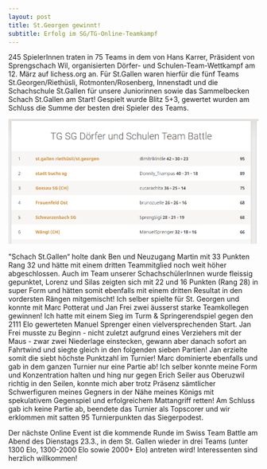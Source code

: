 ```yaml
---
layout: post
title: St.Georgen gewinnt!
subtitle: Erfolg im SG/TG-Online-Teamkampf
---
```



245 SpielerInnen traten in 75 Teams in dem von Hans Karrer, Präsident von Sprengschach Wil, organisierten Dörfer- und Schulen-Team-Wettkampf am 12. März auf lichess.org an. Für St.Gallen waren hierfür die fünf Teams St.Georgen/Riethüsli, Rotmonten/Rosenberg, Innenstadt und die Schachschule St.Gallen für unsere Juniorinnen sowie das Sammelbecken Schach St.Gallen am Start! Gespielt wurde Blitz 5+3, gewertet wurden am Schluss die Summe der besten drei Spieler des Teams.

![Resultate](/assets/img/path.jpg)

"Schach St.Gallen“ holte dank Ben und Neuzugang Martin mit 33 Punkten Rang 32 und hätte mit einem dritten Teammitglied noch weit höher abgeschlossen. Auch im Team unserer SchachschülerInnen wurde fleissig gepunktet, Lorenz und Silas zeigten sich mit 22 und 16 Punkten (Rang 28) in super Form und hätten somit ebenfalls mit einem dritten Resultat in den vordersten Rängen mitgemischt!
Ich selber spielte für St. Georgen und konnte mit Marc Potterat und Jan Frei zwei äusserst starke Teamkollegen gewinnen! Ich hatte mit einem Sieg im Turm & Springerendspiel gegen den 2111 Elo gewerteten Manuel Sprenger einen vielversprechenden Start. Jan Frei musste zu Beginn - nicht zuletzt aufgrund eines Verziehers mit der Maus - zwar zwei Niederlage einstecken, gewann aber danach sofort an Fahrtwind und siegte gleich in den folgenden sieben Partien! Jan erzielte somit die siebt höchste Punktzahl im Turnier! Marc dominierte ebenfalls und gab in dem ganzen Turnier nur eine Partie ab! Ich selber konnte meine Form und Konzentration halten und hing nur gegen Erich Seiler aus Oberuzwil richtig in den Seilen, konnte mich aber trotz Präsenz sämtlicher Schwerfiguren meines Gegners in der Nähe meines Königs mit spekulativem Gegenspiel und erfolgreichem Mattangriff retten! Am Schluss gab ich keine Partie ab, beendete das Turnier als Topscorer und wir erklommen mit satten 95 Turnierpunkten das Siegerpodest.

Der nächste Online Event ist die kommende Runde im Swiss Team Battle am Abend des Dienstags 23.3., in dem St. Gallen wieder in drei Teams (unter 1300 Elo, 1300-2000 Elo sowie 2000+ Elo) antreten wird! Interessenten sind herzlich willkommen!